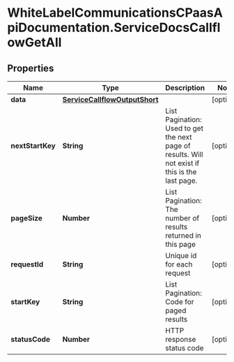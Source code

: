 # WhiteLabelCommunicationsCPaasApiDocumentation.ServiceDocsCallflowGetAll

## Properties

Name | Type | Description | Notes
------------ | ------------- | ------------- | -------------
**data** | [**ServiceCallflowOutputShort**](ServiceCallflowOutputShort.md) |  | [optional] 
**nextStartKey** | **String** | List Pagination: Used to get the next page of results. Will not exist if this is the last page. | [optional] 
**pageSize** | **Number** | List Pagination: The number of results returned in this page | [optional] 
**requestId** | **String** | Unique id for each request | [optional] 
**startKey** | **String** | List Pagination: Code for paged results | [optional] 
**statusCode** | **Number** | HTTP response status code | [optional] 


